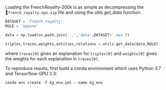 Loading the FrenchRoyalty-200k is as simple as decompressing the `french_royalty.npz.zip` file and using the *utils.get_data* function:

```python
DATASET = 'french_royalty'
RULE = 'spouse'

data = np.load(os.path.join('..','data',DATASET+'.npz'))

triples,traces,weights,entities,relations = utils.get_data(data,RULE)
```
where `traces[0]` gives an explanation for `triples[0]` and `weights[0]` gives the weights for each explanation in `traces[0]`.

To reproduce results, first build a conda environment which uses Python 3.7 and Tensorflow-GPU 2.3:
```
conda env create -f kg_env.yml --name kg_env
```

